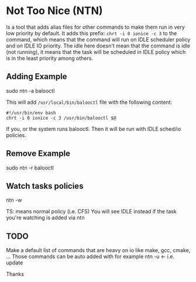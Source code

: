 # Not Too Nice (NTN)
Is a tool that adds alias files for other commands to make them run in very low priority by default.
It adds this prefix: `chrt -i 0 ionice -c 3` to the command, which means that the command will
run on IDLE scheduler policy and on IDLE IO priority. The idle here doesn't mean that the command
is idle (not running), it means that the task will be scheduled in IDLE policy which is in the least
priority among others.

## Adding Example
sudo ntn -a balooctl

This will add `/usr/local/bin/balooctl` file with the following content:
```
#!/usr/bin/env bash
chrt -i 0 ionice -c 3 /usr/bin/balooctl $@
```

If you, or the system runs balooctl. Then it will be run with IDLE sched/io policies.


## Remove Example
sudo ntn -r balooctl

## Watch tasks policies
ntn -w

TS: means normal policy (i.e. CFS)
You will see IDLE instead if the task you're watching is added via ntn


## TODO
Make a default list of commands that are heavy on io like make, gcc, cmake, ...
Those commands can be auto added with for example
ntn -u <- i.e. update

Thanks
